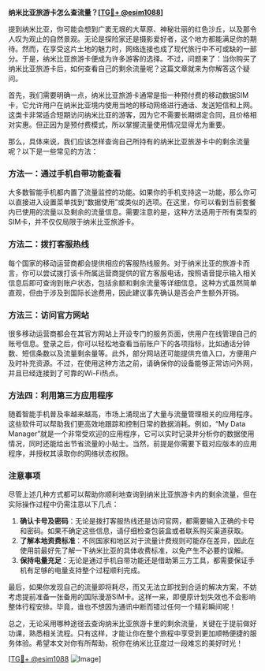 **纳米比亚旅游卡怎么查流量？[[TG💪+ @esim1088](https://t.me/s/esim1088)]**

提到纳米比亚，你可能会想到广袤无垠的大草原、神秘壮丽的红色沙丘，以及那令人叹为观止的自然景观。无论是探险家还是摄影爱好者，这个地方都能满足你的期待。然而，在享受这片土地的魅力时，网络连接也成了现代旅行中不可或缺的一部分。于是，纳米比亚旅游卡便成为许多游客的选择。不过，问题来了：当你购买了纳米比亚旅游卡后，如何查看自己的剩余流量呢？这篇文章就来为你解答这个疑问。

首先，我们需要明确一点，纳米比亚旅游卡通常是指一种预付费的移动数据SIM卡，它允许用户在纳米比亚境内使用当地的移动网络进行通话、发送短信和上网。这类卡非常适合短期访问纳米比亚的游客，因为它不需要长期绑定合同，且价格相对实惠。但正因为是预付费模式，所以掌握流量使用情况显得尤为重要。

那么，具体来说，我们应该怎样查询自己所持有的纳米比亚旅游卡中的剩余流量呢？以下是一些常见的方法：

### 方法一：通过手机自带功能查看

大多数智能手机都内置了流量监控的功能。如果你的手机支持这一功能，那么你可以直接进入设置菜单找到“数据使用”或类似的选项。在这里，你可以看到当前套餐内已使用的流量以及剩余的流量信息。需要注意的是，这种方法适用于所有类型的SIM卡，并不仅仅局限于纳米比亚旅游卡。

### 方法二：拨打客服热线

每个国家的移动运营商都会提供相应的客服热线服务。对于纳米比亚的旅游卡而言，你可以尝试拨打该卡所属运营商提供的官方客服电话，按照语音提示输入相关信息后即可查询到账户状态，包括余额和剩余流量等详细信息。这种方式虽然简单直观，但由于涉及到国际长途费用，因此建议事先确认是否会产生额外开销。

### 方法三：访问官方网站

很多移动运营商都会在其官方网站上开设专门的服务页面，供用户在线管理自己的账号信息。登录之后，你可以轻松地查看当前账户下的各项指标，比如通话分钟数、短信条数以及流量剩余量等。此外，部分网站还可能提供充值入口，方便用户及时补充资源。不过，在使用这种方法之前，请确保你的设备能够正常访问外网，并且已经连接到了可靠的Wi-Fi热点。

### 方法四：利用第三方应用程序

随着智能手机普及率越来越高，市场上涌现出了大量与流量管理相关的应用程序。这些软件可以帮助我们更高效地跟踪和控制日常的数据消耗。例如，“My Data Manager”就是一个非常受欢迎的应用程序，它可以实时记录并分析你的数据使用情况，同时还能给出节省流量的小贴士。当然，前提是你需要下载对应版本的应用程序，并授权其读取你的网络状态权限。

### 注意事项

尽管上述几种方式都可以帮助你顺利地查询到纳米比亚旅游卡内的剩余流量，但在实际操作过程中仍需注意以下几点：

1. **确认卡号及密码**：无论是拨打客服热线还是访问官网，都需要输入正确的卡号和密码。如果不确定这些信息，请仔细检查包装盒或者联系购买渠道获取。
2. **了解本地资费标准**：不同国家和地区对于流量计费规则可能存在差异，因此在使用前最好先了解一下纳米比亚的具体收费标准，以免产生不必要的误解。
3. **保持电量充足**：无论是通过手机自带功能还是借助第三方工具，都需要保证手机有足够的电量支持整个过程顺利完成。

最后，如果你发现自己的流量即将耗尽，而又无法立即找到合适的解决方案，不妨考虑提前准备一张备用的国际漫游SIM卡。这样一来，即便原计划失效也不会影响整体行程安排。毕竟，谁也不想因为通讯中断而错过任何一个精彩瞬间呢！

总之，无论采用哪种途径去查询纳米比亚旅游卡里的剩余流量，关键在于提前做好功课，熟悉相关流程。只有这样，才能让你在整个旅程中享受到更加顺畅便捷的服务体验。希望本文对你有所帮助，祝你在纳米比亚度过一段难忘的美好时光！

[[TG💪+ @esim1088](https://t.me/s/esim1088) ![Image](https://i.postimg.cc/4NQfJmqS/Snipaste-2025-05-13-00-14-12.png)]